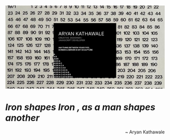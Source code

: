 ![Card](card.png)
# ***Iron shapes Iron , as a man shapes another***
<div align="right">~ Aryan Kathawale</div>
